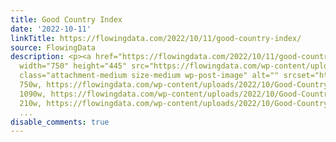 ```yaml
---
title: Good Country Index
date: '2022-10-11'
linkTitle: https://flowingdata.com/2022/10/11/good-country-index/
source: FlowingData
description: <p><a href="https://flowingdata.com/2022/10/11/good-country-index/"><img
  width="750" height="445" src="https://flowingdata.com/wp-content/uploads/2022/10/Good-Country-Index-750x445.png"
  class="attachment-medium size-medium wp-post-image" alt="" srcset="https://flowingdata.com/wp-content/uploads/2022/10/Good-Country-Index-750x445.png
  750w, https://flowingdata.com/wp-content/uploads/2022/10/Good-Country-Index-1090x646.png
  1090w, https://flowingdata.com/wp-content/uploads/2022/10/Good-Country-Index-210x124.png
  210w, https://flowingdata.com/wp-content/uploads/2022/10/Good-Country-Index-768x455.png
  ...
disable_comments: true
---
```

<p><a href="https://flowingdata.com/2022/10/11/good-country-index/"><img width="750" height="445" src="https://flowingdata.com/wp-content/uploads/2022/10/Good-Country-Index-750x445.png" class="attachment-medium size-medium wp-post-image" alt="" srcset="https://flowingdata.com/wp-content/uploads/2022/10/Good-Country-Index-750x445.png 750w, https://flowingdata.com/wp-content/uploads/2022/10/Good-Country-Index-1090x646.png 1090w, https://flowingdata.com/wp-content/uploads/2022/10/Good-Country-Index-210x124.png 210w, https://flowingdata.com/wp-content/uploads/2022/10/Good-Country-Index-768x455.png ...